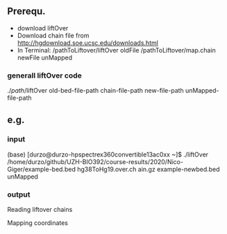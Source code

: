 ## Prerequ.

* download liftOver
* Download chain file from http://hgdownload.soe.ucsc.edu/downloads.html
* In Terminal:  /pathToLiftover/liftOver oldFile /pathToLiftover/map.chain newFile unMapped

### generall liftOver code

./*path*/liftOver old-bed-file-path chain-file-path new-file-path unMapped-file-path

## e.g.
### input
(base) [durzo@durzo-hpspectrex360convertible13ac0xx ~]$ ./liftOver /home/durzo/github/UZH-BIO392/course-results/2020/Nico-Giger/example-bed.bed hg38ToHg19.over.ch ain.gz example-newbed.bed unMapped

### output

Reading liftover chains

Mapping coordinates


